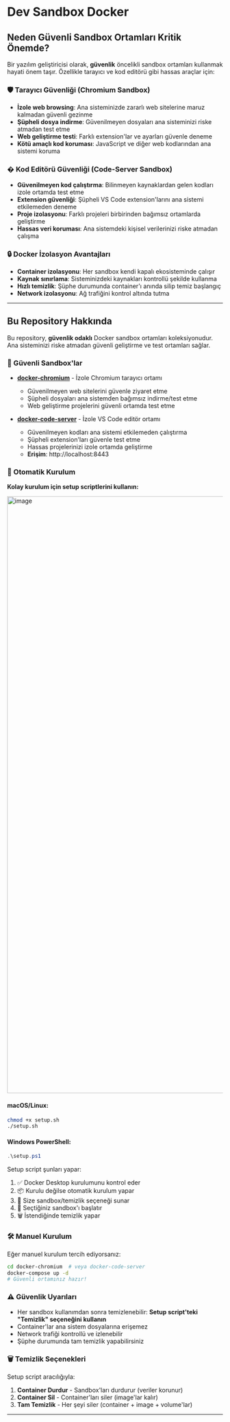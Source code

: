 # Dev Sandbox Docker

## Neden Güvenli Sandbox Ortamları Kritik Önemde?

Bir yazılım geliştiricisi olarak, **güvenlik** öncelikli sandbox ortamları kullanmak hayati önem taşır. Özellikle tarayıcı ve kod editörü gibi hassas araçlar için:

### 🛡️ **Tarayıcı Güvenliği (Chromium Sandbox)**
- **İzole web browsing**: Ana sisteminizde zararlı web sitelerine maruz kalmadan güvenli gezinme
- **Şüpheli dosya indirme**: Güvenilmeyen dosyaları ana sisteminizi riske atmadan test etme
- **Web geliştirme testi**: Farklı extension'lar ve ayarları güvenle deneme
- **Kötü amaçlı kod koruması**: JavaScript ve diğer web kodlarından ana sistemi koruma

### � **Kod Editörü Güvenliği (Code-Server Sandbox)**
- **Güvenilmeyen kod çalıştırma**: Bilinmeyen kaynaklardan gelen kodları izole ortamda test etme
- **Extension güvenliği**: Şüpheli VS Code extension'larını ana sistemi etkilemeden deneme
- **Proje izolasyonu**: Farklı projeleri birbirinden bağımsız ortamlarda geliştirme
- **Hassas veri koruması**: Ana sistemdeki kişisel verilerinizi riske atmadan çalışma

### 🔒 **Docker İzolasyon Avantajları**
- **Container izolasyonu**: Her sandbox kendi kapalı ekosisteminde çalışır
- **Kaynak sınırlama**: Sisteminizdeki kaynakları kontrollü şekilde kullanma
- **Hızlı temizlik**: Şüphe durumunda container'ı anında silip temiz başlangıç
- **Network izolasyonu**: Ağ trafiğini kontrol altında tutma

---

## Bu Repository Hakkında

Bu repository, **güvenlik odaklı** Docker sandbox ortamları koleksiyonudur. Ana sisteminizi riske atmadan güvenli geliştirme ve test ortamları sağlar.

### 📁 Güvenli Sandbox'lar

- **[docker-chromium](./docker-chromium/)** - İzole Chromium tarayıcı ortamı
  - Güvenilmeyen web sitelerini güvenle ziyaret etme
  - Şüpheli dosyaları ana sistemden bağımsız indirme/test etme
  - Web geliştirme projelerini güvenli ortamda test etme

- **[docker-code-server](./docker-code-server/)** - İzole VS Code editör ortamı  
  - Güvenilmeyen kodları ana sistemi etkilemeden çalıştırma
  - Şüpheli extension'ları güvenle test etme
  - Hassas projelerinizi izole ortamda geliştirme
  - **Erişim**: http://localhost:8443

### 🚀 Otomatik Kurulum

**Kolay kurulum için setup scriptlerini kullanın:**

<img width="1622" height="1392" alt="image" src="https://github.com/user-attachments/assets/bdf1e9d3-490f-4f81-b4bf-f2ab9e1f5aa0" />

#### macOS/Linux:
```bash
chmod +x setup.sh
./setup.sh
```

#### Windows PowerShell:
```powershell
.\setup.ps1
```

Setup script şunları yapar:
1. ✅ Docker Desktop kurulumunu kontrol eder
2. 📦 Kurulu değilse otomatik kurulum yapar
3. 🎯 Size sandbox/temizlik seçeneği sunar
4. 🚀 Seçtiğiniz sandbox'ı başlatır
5. 🗑️ İstendiğinde temizlik yapar

### 🛠️ Manuel Kurulum

Eğer manuel kurulum tercih ediyorsanız:

```bash
cd docker-chromium  # veya docker-code-server
docker-compose up -d
# Güvenli ortamınız hazır!
```

### ⚠️ Güvenlik Uyarıları

- Her sandbox kullanımdan sonra temizlenebilir: **Setup script'teki "Temizlik" seçeneğini kullanın**
- Container'lar ana sistem dosyalarına erişemez
- Network trafiği kontrollü ve izlenebilir
- Şüphe durumunda tam temizlik yapabilirsiniz

### 🗑️ Temizlik Seçenekleri

Setup script aracılığıyla:
1. **Container Durdur** - Sandbox'ları durdurur (veriler korunur)
2. **Container Sil** - Container'ları siler (image'lar kalır)
3. **Tam Temizlik** - Her şeyi siler (container + image + volume'lar)

---
